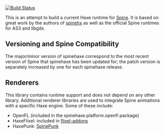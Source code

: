 [![Build Status](https://img.shields.io/travis/bendmorris/spinehaxe/dev.svg?style=flat)](https://travis-ci.org/bendmorris/spinehaxe)

This is an attempt to build a current Haxe runtime for 
[Spine](http://esotericsoftware.com/). It is based on great work by the authors 
of [spinehx](https://github.com/nitrobin/spinehx) as well as the official Spine 
runtimes for AS3 and libgdx.

## Versioning and Spine Compatibility

The major/minor version of spinehaxe correspond to the most recent version of 
Spine that spinehaxe has been updated for; the patch version is separately 
increased by one for each spinehaxe release.

## Renderers

This library contains runtime support and does not depend on any other library. 
Additional renderer libraries are used to integrate Spine animations with a 
specific Haxe engine. Some of these include:

- OpenFL (included in the spinehaxe.platform.openfl package)
- HaxeFlixel: included in [flixel-addons](https://github.com/HaxeFlixel/flixel-addons)
- HaxePunk: [SpinePunk](https://github.com/bendmorris/SpinePunk)
